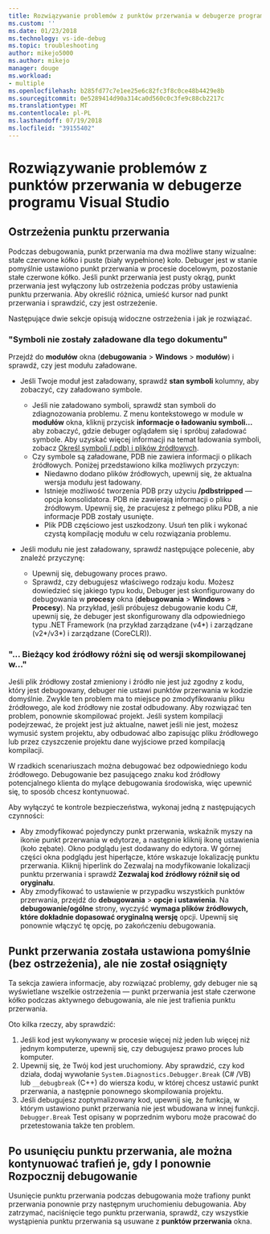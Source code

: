 ```yaml
---
title: Rozwiązywanie problemów z punktów przerwania w debugerze programu Visual Studio | Dokumentacja firmy Microsoft
ms.custom: ''
ms.date: 01/23/2018
ms.technology: vs-ide-debug
ms.topic: troubleshooting
author: mikejo5000
ms.author: mikejo
manager: douge
ms.workload:
- multiple
ms.openlocfilehash: b285fd77c7e1ee25e6c82fc3f8c0ce48b4429e8b
ms.sourcegitcommit: 0e5289414d90a314ca0d560c0c3fe9c88cb2217c
ms.translationtype: MT
ms.contentlocale: pl-PL
ms.lasthandoff: 07/19/2018
ms.locfileid: "39155402"
---
```

# <a name="troubleshoot-breakpoints-in-the-visual-studio-debugger"></a>Rozwiązywanie problemów z punktów przerwania w debugerze programu Visual Studio

## <a name="breakpoint-warnings"></a>Ostrzeżenia punktu przerwania

Podczas debugowania, punkt przerwania ma dwa możliwe stany wizualne: stałe czerwone kółko i puste (biały wypełnione) koło. Debuger jest w stanie pomyślnie ustawiono punkt przerwania w procesie docelowym, pozostanie stałe czerwone kółko. Jeśli punkt przerwania jest pusty okrąg, punkt przerwania jest wyłączony lub ostrzeżenia podczas próby ustawienia punktu przerwania. Aby określić różnica, umieść kursor nad punkt przerwania i sprawdzić, czy jest ostrzeżenie.

Następujące dwie sekcje opisują widoczne ostrzeżenia i jak je rozwiązać. 

### <a name="no-symbols-have-been-loaded-for-this-document"></a>"Symboli nie zostały załadowane dla tego dokumentu" 

Przejdź do **modułów** okna (**debugowania** > **Windows** > **modułów**) i sprawdź, czy jest modułu załadowane.  
* Jeśli Twoje moduł jest załadowany, sprawdź **stan symboli** kolumny, aby zobaczyć, czy załadowano symbole. 
  * Jeśli nie załadowano symboli, sprawdź stan symboli do zdiagnozowania problemu. Z menu kontekstowego w module w **modułów** okna, kliknij przycisk **informacje o ładowaniu symboli...**  aby zobaczyć, gdzie debuger oglądałem się i spróbuj załadować symbole. Aby uzyskać więcej informacji na temat ładowania symboli, zobacz [Określ symboli (.pdb) i plików źródłowych](../debugger/specify-symbol-dot-pdb-and-source-files-in-the-visual-studio-debugger.md).  
  * Czy symbole są załadowane, PDB nie zawiera informacji o plikach źródłowych. Poniżej przedstawiono kilka możliwych przyczyn: 
    * Niedawno dodano plików źródłowych, upewnij się, że aktualna wersja modułu jest ładowany.  
    * Istnieje możliwość tworzenia PDB przy użyciu **/pdbstripped** — opcja konsolidatora. PDB nie zawierają informacji o pliku źródłowym. Upewnij się, że pracujesz z pełnego pliku PDB, a nie informacje PDB zostały usunięte.  
    * Plik PDB częściowo jest uszkodzony. Usuń ten plik i wykonać czystą kompilację modułu w celu rozwiązania problemu. 

* Jeśli modułu nie jest załadowany, sprawdź następujące polecenie, aby znaleźć przyczynę: 
  * Upewnij się, debugowany proces prawo. 
  * Sprawdź, czy debugujesz właściwego rodzaju kodu. Możesz dowiedzieć się jakiego typu kodu, Debuger jest skonfigurowany do debugowania w **procesy** okna (**debugowania** > **Windows**  >  **Procesy**). Na przykład, jeśli próbujesz debugowanie kodu C#, upewnij się, że debuger jest skonfigurowany dla odpowiedniego typu .NET Framework (na przykład zarządzane (v4\*) i zarządzane (v2\*/v3\*) i zarządzane (CoreCLR)). 

### <a name="-the-current-source-code-is-different-from-the-version-built-into"></a>"… Bieżący kod źródłowy różni się od wersji skompilowanej w..." 

Jeśli plik źródłowy został zmieniony i źródło nie jest już zgodny z kodu, który jest debugowany, debuger nie ustawi punktów przerwania w kodzie domyślnie. Zwykle ten problem ma to miejsce po zmodyfikowaniu pliku źródłowego, ale kod źródłowy nie został odbudowany. Aby rozwiązać ten problem, ponownie skompilować projekt. Jeśli system kompilacji podejrzewać, że projekt jest już aktualne, nawet jeśli nie jest, możesz wymusić system projektu, aby odbudować albo zapisując pliku źródłowego lub przez czyszczenie projektu dane wyjściowe przed kompilacją kompilacji. 

W rzadkich scenariuszach można debugować bez odpowiedniego kodu źródłowego. Debugowanie bez pasującego znaku kod źródłowy potencjalnego klienta do mylące debugowania środowiska, więc upewnić się, to sposób chcesz kontynuować.  

Aby wyłączyć te kontrole bezpieczeństwa, wykonaj jedną z następujących czynności: 
* Aby zmodyfikować pojedynczy punkt przerwania, wskaźnik myszy na ikonie punkt przerwania w edytorze, a następnie kliknij ikonę ustawienia (koło zębate). Okno podglądu jest dodawany do edytora. W górnej części okna podglądu jest hiperłącze, które wskazuje lokalizację punktu przerwania. Kliknij hiperlink do Zezwalaj na modyfikowanie lokalizacji punktu przerwania i sprawdź **Zezwalaj kod źródłowy różnił się od oryginału**.
* Aby zmodyfikować to ustawienie w przypadku wszystkich punktów przerwania, przejdź do **debugowania** > **opcje i ustawienia**. Na **debugowanie/ogólne** strony, wyczyść **wymaga plików źródłowych, które dokładnie dopasować oryginalną wersję** opcji. Upewnij się ponownie włączyć tę opcję, po zakończeniu debugowania. 

## <a name="the-breakpoint-was-successfully-set-no-warning-but-didnt-hit"></a>Punkt przerwania została ustawiona pomyślnie (bez ostrzeżenia), ale nie został osiągnięty 

Ta sekcja zawiera informacje, aby rozwiązać problemy, gdy debuger nie są wyświetlane wszelkie ostrzeżenia — punkt przerwania jest stałe czerwone kółko podczas aktywnego debugowania, ale nie jest trafienia punktu przerwania. 

Oto kilka rzeczy, aby sprawdzić: 
1. Jeśli kod jest wykonywany w procesie więcej niż jeden lub więcej niż jednym komputerze, upewnij się, czy debugujesz prawo proces lub komputer.  
2. Upewnij się, że Twój kod jest uruchomiony. Aby sprawdzić, czy kod działa, dodaj wywołanie `System.Diagnostics.Debugger.Break` (C# /VB) lub `__debugbreak` (C++) do wiersza kodu, w której chcesz ustawić punkt przerwania, a następnie ponownego skompilowania projektu. 
3. Jeśli debugujesz zoptymalizowany kod, upewnij się, że funkcja, w którym ustawiono punkt przerwania nie jest wbudowana w innej funkcji. `Debugger.Break` Test opisany w poprzednim wyboru może pracować do przetestowania także ten problem. 

## <a name="i-deleted-a-breakpoint-but-i-continue-to-hit-it-when-i-start-debugging-again"></a>Po usunięciu punktu przerwania, ale można kontynuować trafień je, gdy I ponownie Rozpocznij debugowanie 

Usunięcie punktu przerwania podczas debugowania może trafiony punkt przerwania ponownie przy następnym uruchomieniu debugowania. Aby zatrzymać, naciśnięcie tego punktu przerwania, sprawdź, czy wszystkie wystąpienia punktu przerwania są usuwane z **punktów przerwania** okna.  
